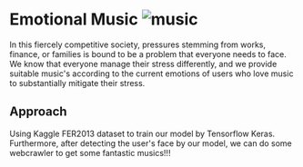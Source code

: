 # Emotional Music ![music](https://user-images.githubusercontent.com/68526411/214819784-0945bdd1-2901-4342-997f-174902ac9e02.png)


In this fiercely competitive society, pressures stemming from works, finance, or families is bound to be a problem that everyone needs to face. We know that everyone manage their stress differently, and we provide suitable music's according to the current emotions of users who love music to substantially mitigate their stress.




## Approach
Using Kaggle FER2013 dataset to train our model by Tensorflow Keras. Furthermore, after detecting the user's face by our model, we can do some webcrawler to get some fantastic musics!!! 
